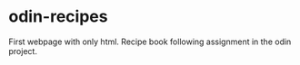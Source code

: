 # odin-recipes
First webpage with only html. Recipe book following assignment in the odin project. 
